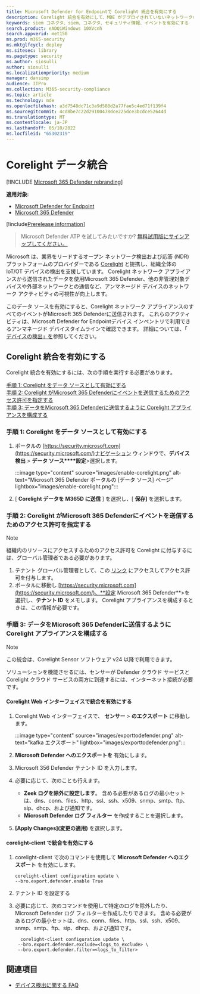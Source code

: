 ```yaml
---
title: Microsoft Defender for Endpointで Corelight 統合を有効にする
description: Corelight 統合を有効にして、MDE がデプロイされていないネットワークの領域で IoT/OT デバイスに焦点を当てた可視性を得る
keywords: siem コネクタ、siem、コネクタ、セキュリティ情報、イベントを有効にする
search.product: eADQiWindows 10XVcnh
search.appverid: met150
ms.prod: m365-security
ms.mktglfcycl: deploy
ms.sitesec: library
ms.pagetype: security
ms.author: siosulli
author: siosulli
ms.localizationpriority: medium
manager: dansimp
audience: ITPro
ms.collection: M365-security-compliance
ms.topic: article
ms.technology: mde
ms.openlocfilehash: a3d7548dc71c3a9d588d2a77fae5c4ed71f139f4
ms.sourcegitcommit: 4cd8be7c22d29100478dce225dce3bcdce52644d
ms.translationtype: MT
ms.contentlocale: ja-JP
ms.lasthandoff: 05/10/2022
ms.locfileid: "65302319"
---
```

# <a name="enable-corelight-data-integration"></a>Corelight データ統合

[!INCLUDE [Microsoft 365 Defender rebranding](../../includes/microsoft-defender.md)]

**適用対象:**

- [Microsoft Defender for Endpoint](https://go.microsoft.com/fwlink/?linkid=2154037)
- [Microsoft 365 Defender](https://go.microsoft.com/fwlink/?linkid=2118804)

[!include[Prerelease information](../../includes/prerelease.md)]

> Microsoft Defender ATP を試してみたいですか? [無料試用版にサインアップしてください。](https://signup.microsoft.com/create-account/signup?products=7f379fee-c4f9-4278-b0a1-e4c8c2fcdf7e&ru=https://aka.ms/MDEp2OpenTrial?ocid=docs-wdatp-enablesiem-abovefoldlink)

Microsoft は、業界をリードするオープン ネットワーク検出および応答 (NDR) プラットフォームのプロバイダーである [Corelight](https://corelight.com/integrations/iot-security) と提携し、組織全体の IoT/OT デバイスの検出を支援しています。 Corelight ネットワーク アプライアンスから送信されたデータを使用Microsoft 365 Defender、他の非管理対象デバイスや外部ネットワークとの通信など、アンマネージド デバイスのネットワーク アクティビティの可視性が向上します。

このデータ ソースを有効にすると、Corelight ネットワーク アプライアンスのすべてのイベントがMicrosoft 365 Defenderに送信されます。 これらのアクティビティは、Microsoft Defender for Endpointデバイス インベントリで利用できるアンマネージド デバイスタイムラインで確認できます。 詳細については、「 [デバイスの検出」を](device-discovery.md)参照してください。

## <a name="enabling-the-corelight-integration"></a>Corelight 統合を有効にする

Corelight 統合を有効にするには、次の手順を実行する必要があります。

[手順 1: Corelight をデータ ソースとして有効にする](#step-1-turn-on-corelight-as-a-data-source)<br>
[手順 2: Corelight がMicrosoft 365 Defenderにイベントを送信するためのアクセス許可を指定する](#step-2-provide-permission-for-corelight-to-send-events-to-microsoft-365-defender)<br>
[手順 3: データをMicrosoft 365 Defenderに送信するように Corelight アプライアンスを構成する](#step-3-configure-your-corelight-appliance-to-send-data-to-microsoft-365-defender)

### <a name="step-1-turn-on-corelight-as-a-data-source"></a>手順 1: Corelight をデータ ソースとして有効にする

1. ポータルの [https://security.microsoft.com](https://security.microsoft.com/)ナビゲーション ウィンドウで、**デバイス検出** \> **データ ソース****設定**\>選択します。

   :::image type="content" source="images/enable-corelight.png" alt-text="Microsoft 365 Defender ポータルの [データ ソース] ページ" lightbox="images/enable-corelight.png":::

2. [ **Corelight データを M365D に送信** ] を選択し、[ **保存]** を選択します。

### <a name="step-2-provide-permission-for-corelight-to-send-events-to-microsoft-365-defender"></a>手順 2: Corelight がMicrosoft 365 Defenderにイベントを送信するためのアクセス許可を指定する

> [!NOTE]
> 組織内のリソースにアクセスするためのアクセス許可を Corelight に付与するには、グローバル管理者である必要があります。

1. テナント グローバル管理者として、この [リンク](<https://login.microsoftonline.com/common/oauth2/authorize?prompt=consent&client_id=d8be544e-9d1a-4825-a5cb-fb447457f692&response_type=code&sso_reload=true>) にアクセスしてアクセス許可を付与します。
2. ポータルに移動し [https://security.microsoft.com](https://security.microsoft.com/)、**設定 Microsoft 365 Defender**\>を選択し、**テナント ID** をメモします。 Corelight アプライアンスを構成するときは、この情報が必要です。

### <a name="step-3-configure-your-corelight-appliance-to-send-data-to-microsoft-365-defender"></a>手順 3: データをMicrosoft 365 Defenderに送信するように Corelight アプライアンスを構成する

> [!NOTE]
> この統合は、Corelight Sensor ソフトウェア v24 以降で利用できます。
> 
> ソリューションを機能させるには、センサーが Defender クラウド サービスと Corelight クラウド サービスの両方に到達するには、インターネット接続が必要です。

#### <a name="enable-the-integration-in-the-corelight-web-interface"></a>Corelight Web インターフェイスで統合を有効にする

1. Corelight Web インターフェイスで、 **センサー** \> **のエクスポート** に移動します。

   :::image type="content" source="images/exporttodefender.png" alt-text="kafka エクスポート" lightbox="images/exporttodefender.png":::

2. **Microsoft Defender へのエクスポートを** 有効にします。
3. Microsoft 356 Defender テナント ID を入力します。
4. 必要に応じて、次のことも行えます。
    - **Zeek ログを除外に設定します**。 含める必要があるログの最小セットは、dns、conn、files、http、ssl、ssh、x509、snmp、smtp、ftp、sip、dhcp、および通知です。
    - **Microsoft Defender ログ フィルター** を作成することを選択します。
5. **[Apply Changes]\(変更の適用\)** を選択します。

#### <a name="enable-the-integration-in-the-corelight-client"></a>corelight-client で統合を有効にする

1. corelight-client で次のコマンドを使用して **Microsoft Defender へのエクスポート** を有効にします。

    ``` command
    corelight-client configuration update \
    --bro.export.defender.enable True
    ```

2. テナント ID を設定する

3. 必要に応じて、次のコマンドを使用して特定のログを除外したり、Microsoft Defender ログ フィルターを作成したりできます。 含める必要があるログの最小セットは、dns、conn、files、http、ssl、ssh、x509、snmp、smtp、ftp、sip、dhcp、および通知です。

   ``` command
     corelight-client configuration update \
    --bro.export.defender.exclude=<logs_to_exclude> \
    --bro.export.defender.filter=<logs_to_filter>
   ```

## <a name="see-also"></a>関連項目

- [デバイス検出に関する FAQ](device-discovery-faq.md)